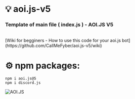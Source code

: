# ‎💡 aoi.js-v5
<h3> Template of main file ( index.js ) - AOI.JS V5</h3> <br>
[Wiki for begginers - How to use this code for your aoi.js bot](https://github.com/CallMeFyber/aoi.js-v5/wiki)

# ⚙️ npm packages:<br>
````
npm i aoi.js@5
npm i discord.js
````



![AOI.JS](https://cdn.discordapp.com/attachments/892853364377911327/1023155126447374336/20220924_115304.jpg)

